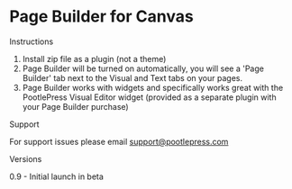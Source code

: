 Page Builder for Canvas
=======================

Instructions

1. Install zip file as a plugin (not a theme)
2. Page Builder will be turned on automatically, you will see a 'Page Builder' tab next to the Visual and Text tabs on your pages.
3. Page Builder works with widgets and specifically works great with the PootlePress Visual Editor widget (provided as a separate plugin with your Page Builder purchase)


Support

For support issues please email support@pootlepress.com


Versions

0.9 - Initial launch in beta
